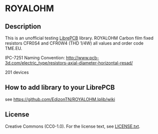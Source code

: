 # ROYALOHM

## Description

This is an unofficial testing [LibrePCB](https://librepcb.org) library. 
ROYALOHM Carbon film fixed resistors CFR0S4 and CFR0W4 (THD 1/4W) all values and order code TME.EU.

IPC-7251 Naming Convention: http://www.pcb-3d.com/electric_type/resistors-axial-diameter-horizontal-resad/

201 devices

## How to add library to your LibrePCB
see https://github.com/EdizonTN/ROYALOHM.lplib/wiki

## License

Creative Commons (CC0-1.0). For the license text, see [LICENSE.txt](LICENSE.txt).
